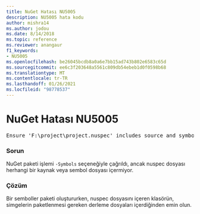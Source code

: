 ```yaml
---
title: NuGet Hatası NU5005
description: NU5005 hata kodu
author: mishra14
ms.author: jodou
ms.date: 8/14/2018
ms.topic: reference
ms.reviewer: anangaur
f1_keywords:
- NU5005
ms.openlocfilehash: be26045bcdb8a0a6e7bb15ad743b802e6583c65d
ms.sourcegitcommit: ee6c3f203648a5561c809db54ebeb1d0f0598b68
ms.translationtype: MT
ms.contentlocale: tr-TR
ms.lasthandoff: 01/26/2021
ms.locfileid: "98778537"
---
```

# <a name="nuget-error-nu5005"></a>NuGet Hatası NU5005
<pre>Ensure 'F:\project\project.nuspec' includes source and symbol files. For help on building symbols package, visit http://docs.nuget.org/.</pre>

### <a name="issue"></a>Sorun

NuGet paketi işlemi `-Symbols` seçeneğiyle çağrıldı, ancak nuspec dosyası herhangi bir kaynak veya sembol dosyası içermiyor.


### <a name="solution"></a>Çözüm

Bir semboller paketi oluştururken, nuspec dosyasını içeren klasörün, simgelerin paketlenmesi gereken derleme dosyaları içerdiğinden emin olun.

